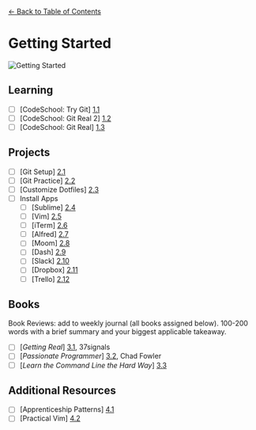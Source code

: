 [← Back to Table of Contents](/README.md)

# Getting Started

![Getting Started](http://33.media.tumblr.com/37e95b906cfa37b4b9971e3ed422f413/tumblr_mypz84XK191rlntwpo1_r1_500.gif)

## Learning
- [ ] [CodeSchool: Try Git] [1.1]
- [ ] [CodeSchool: Git Real 2] [1.2]
- [ ] [CodeSchool: Git Real] [1.3]

[1.1]: http://www.codeschool.com/courses/try-git
[1.2]: https://www.codeschool.com/courses/git-real-2
[1.3]: http://www.codeschool.com/courses/git-real

## Projects
- [ ] [Git Setup] [2.1]
- [ ] [Git Practice] [2.2]
- [ ] [Customize Dotfiles] [2.3]
- [ ] Install Apps
	- [ ] [Sublime] [2.4]
	- [ ] [Vim] [2.5]
	- [ ] [iTerm] [2.6]
	- [ ] [Alfred] [2.7]
	- [ ] [Moom] [2.8]
	- [ ] [Dash] [2.9]
	- [ ] [Slack] [2.10]
	- [ ] [Dropbox] [2.11]
	- [ ] [Trello] [2.12]

[2.1]: ../project-git-setup.md
[2.2]: ../project-more-git.md
[2.3]: https://dotfiles.github.io/
[2.4]: http://www.sublimetext.com/
[2.5]: http://www.vim.org/
[2.6]: http://iterm2.com/
[2.7]: http://www.alfredapp.com/
[2.8]: http://manytricks.com/moom/
[2.9]: http://kapeli.com/dash
[2.10]: https://slack.com/
[2.11]: https://www.dropbox.com
[2.12]: https://trello.com/
 

## Books
Book Reviews: add to weekly journal (all books assigned below). 100-200 words with a brief summary and your biggest applicable takeaway.

- [ ] [*Getting Real*] [3.1], 37signals
- [ ] [*Passionate Programmer*] [3.2], Chad Fowler
- [ ] [*Learn the Command Line the Hard Way*] [3.3]

[3.1]: http://gettingreal.37signals.com/
[3.2]: http://www.amazon.com/The-Passionate-Programmer-Remarkable-Development/dp/1934356344
[3.3]: http://cli.learncodethehardway.org/book/

## Additional Resources

- [ ] [Apprenticeship Patterns] [4.1]
- [ ] [Practical Vim] [4.2]

[4.1]: http://chimera.labs.oreilly.com/books/1234000001813/index.html
[4.2]: http://www.amazon.com/Practical-Vim-Thought-Pragmatic-Programmers/dp/1934356980
